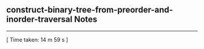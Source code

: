 <h2>construct-binary-tree-from-preorder-and-inorder-traversal Notes</h2><hr>[ Time taken: 14 m 59 s ]